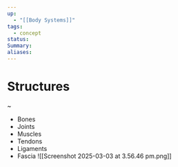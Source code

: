```yaml
---
up:
  - "[[Body Systems]]"
tags:
  - concept
status: 
Summary: 
aliases:
---
```

# Structures
~
- Bones
- Joints
- Muscles
- Tendons
- Ligaments
- Fascia
![[Screenshot 2025-03-03 at 3.56.46 pm.png]]



